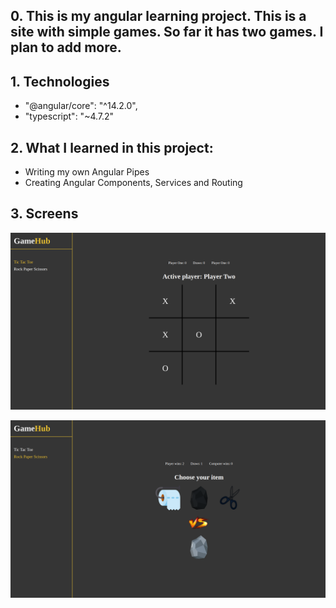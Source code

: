 ## 0. This is my angular learning project. This is a site with simple games. So far it has two games. I plan to add more.

## 1. Technologies
* "@angular/core": "^14.2.0",
* "typescript": "~4.7.2"

## 2. What I learned in this project:
* Writing my own Angular Pipes
* Creating Angular Components, Services and Routing

## 3. Screens

![Tic-Tac-Toe Page](./images/tic-tac-toe.png)

![Rock-Paper-Scissors Page](./images/rock-paper-scissors.png)
